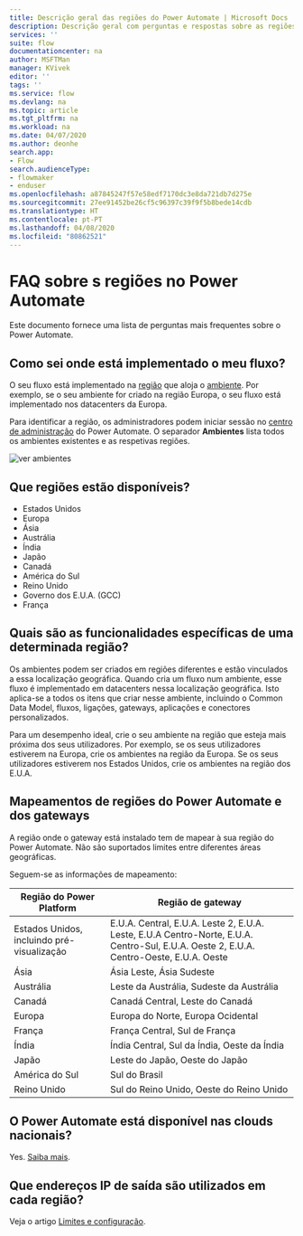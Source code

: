 ```yaml
---
title: Descrição geral das regiões do Power Automate | Microsoft Docs
description: Descrição geral com perguntas e respostas sobre as regiões no Power Automate
services: ''
suite: flow
documentationcenter: na
author: MSFTMan
manager: KVivek
editor: ''
tags: ''
ms.service: flow
ms.devlang: na
ms.topic: article
ms.tgt_pltfrm: na
ms.workload: na
ms.date: 04/07/2020
ms.author: deonhe
search.app:
- Flow
search.audienceType:
- flowmaker
- enduser
ms.openlocfilehash: a87845247f57e58edf7170dc3e8da721db7d275e
ms.sourcegitcommit: 27ee91452be26cf5c96397c39f9f5b8bede14cdb
ms.translationtype: HT
ms.contentlocale: pt-PT
ms.lasthandoff: 04/08/2020
ms.locfileid: "80862521"
---
```

# <a name="faq-for-regions-in-power-automate"></a>FAQ sobre s regiões no Power Automate

Este documento fornece uma lista de perguntas mais frequentes sobre o Power Automate.

## <a name="how-do-i-find-out-where-my-flow-is-deployed"></a>Como sei onde está implementado o meu fluxo?
O seu fluxo está implementado na [região](https://azure.microsoft.com/regions/) que aloja o [ambiente](environments-overview-admin.md). Por exemplo, se o seu ambiente for criado na região Europa, o seu fluxo está implementado nos datacenters da Europa.

Para identificar a região, os administradores podem iniciar sessão no [centro de administração](https://admin.flow.microsoft.com) do Power Automate. O separador **Ambientes** lista todos os ambientes existentes e as respetivas regiões.

![ver ambientes](media/regions-overview/environments-list.png)

## <a name="what-regions-are-available"></a>Que regiões estão disponíveis?
* Estados Unidos
* Europa
* Ásia
* Austrália
* Índia
* Japão
* Canadá
* América do Sul
* Reino Unido
* Governo dos E.U.A. (GCC)
* França

## <a name="what-features-are-specific-to-a-given-region"></a>Quais são as funcionalidades específicas de uma determinada região?

Os ambientes podem ser criados em regiões diferentes e estão vinculados a essa localização geográfica. Quando cria um fluxo num ambiente, esse fluxo é implementado em datacenters nessa localização geográfica. Isto aplica-se a todos os itens que criar nesse ambiente, incluindo o Common Data Model, fluxos, ligações, gateways, aplicações e conectores personalizados.

Para um desempenho ideal, crie o seu ambiente na região que esteja mais próxima dos seus utilizadores. Por exemplo, se os seus utilizadores estiverem na Europa, crie os ambientes na região da Europa. Se os seus utilizadores estiverem nos Estados Unidos, crie os ambientes na região dos E.U.A.

## <a name="region-mappings-for-power-automate-and-gateways"></a>Mapeamentos de regiões do Power Automate e dos gateways

A região onde o gateway está instalado tem de mapear à sua região do Power Automate. Não são suportados limites entre diferentes áreas geográficas. 

Seguem-se as informações de mapeamento:

Região do Power Platform|Região de gateway
-----|-----
Estados Unidos, incluindo pré-visualização|E.U.A. Central, E.U.A. Leste 2, E.U.A. Leste, E.U.A Centro-Norte, E.U.A. Centro-Sul, E.U.A. Oeste 2, E.U.A. Centro-Oeste, E.U.A. Oeste
Ásia|Ásia Leste, Ásia Sudeste
Austrália|Leste da Austrália, Sudeste da Austrália
Canadá|Canadá Central, Leste do Canadá
Europa|Europa do Norte, Europa Ocidental
França|França Central, Sul de França
Índia|Índia Central, Sul da Índia, Oeste da Índia
Japão|Leste do Japão, Oeste do Japão
América do Sul|Sul do Brasil
Reino Unido|Sul do Reino Unido, Oeste do Reino Unido

## <a name="is-power-automate-available-in-national-clouds"></a>O Power Automate está disponível nas clouds nacionais?
Yes. [Saiba mais](./us-govt.md).

## <a name="what-outbound-ip-addresses-are-used-in-each-region"></a>Que endereços IP de saída são utilizados em cada região?
Veja o artigo [Limites e configuração](limits-and-config.md).


